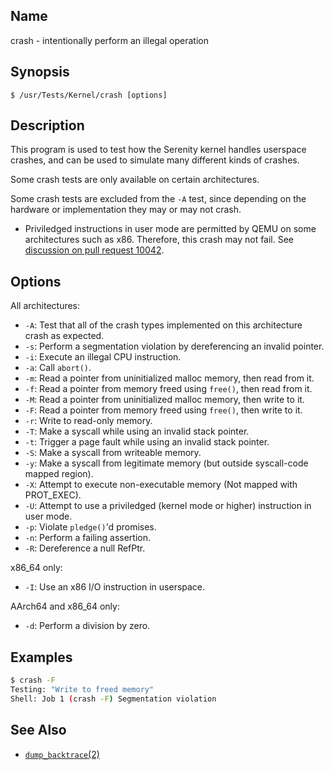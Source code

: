## Name

crash - intentionally perform an illegal operation

## Synopsis

```**sh
$ /usr/Tests/Kernel/crash [options]
```

## Description

This program is used to test how the Serenity kernel handles userspace crashes,
and can be used to simulate many different kinds of crashes.

Some crash tests are only available on certain architectures.

Some crash tests are excluded from the `-A` test, since depending on the hardware or implementation they may or may not crash.

-   Priviledged instructions in user mode are permitted by QEMU on some architectures such as x86. Therefore, this crash may not fail. See [discussion on pull request 10042](https://github.com/LXsystem/serenity/pull/10042#issuecomment-920408568).

## Options

All architectures:

-   `-A`: Test that all of the crash types implemented on this architecture crash as expected.
-   `-s`: Perform a segmentation violation by dereferencing an invalid pointer.
-   `-i`: Execute an illegal CPU instruction.
-   `-a`: Call `abort()`.
-   `-m`: Read a pointer from uninitialized malloc memory, then read from it.
-   `-f`: Read a pointer from memory freed using `free()`, then read from it.
-   `-M`: Read a pointer from uninitialized malloc memory, then write to it.
-   `-F`: Read a pointer from memory freed using `free()`, then write to it.
-   `-r`: Write to read-only memory.
-   `-T`: Make a syscall while using an invalid stack pointer.
-   `-t`: Trigger a page fault while using an invalid stack pointer.
-   `-S`: Make a syscall from writeable memory.
-   `-y`: Make a syscall from legitimate memory (but outside syscall-code mapped region).
-   `-X`: Attempt to execute non-executable memory (Not mapped with PROT_EXEC).
-   `-U`: Attempt to use a priviledged (kernel mode or higher) instruction in user mode.
-   `-p`: Violate `pledge()`'d promises.
-   `-n`: Perform a failing assertion.
-   `-R`: Dereference a null RefPtr.

x86_64 only:

-   `-I`: Use an x86 I/O instruction in userspace.

AArch64 and x86_64 only:

-   `-d`: Perform a division by zero.

## Examples

```sh
$ crash -F
Testing: "Write to freed memory"
Shell: Job 1 (crash -F) Segmentation violation
```

## See Also

-   [`dump_backtrace`(2)](help://man/2/dump_backtrace)
